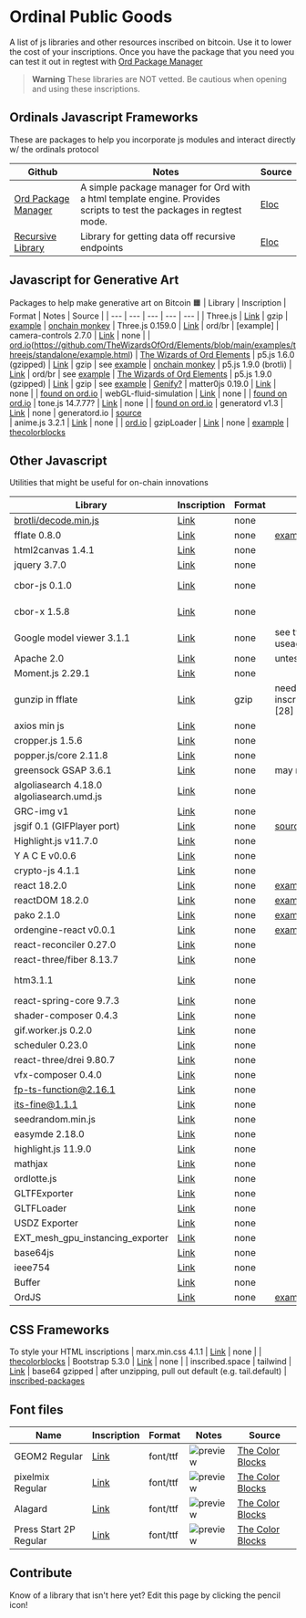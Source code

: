 # Ordinal Public Goods
A list of js libraries and other resources inscribed on bitcoin. Use it to lower the cost of your inscriptions. Once you have the package that you need you can test it out in regtest with [Ord Package Manager](https://github.com/cypherpunklab/opm)

> **Warning**
> These libraries are NOT vetted. Be cautious when opening and using these inscriptions. 


## Ordinals Javascript Frameworks
These are packages to help you incorporate js modules and interact directly w/ the ordinals protocol

| Github | Notes | Source |
| --- | --- | --- |
| [Ord Package Manager](https://github.com/cypherpunklab/opm) | A simple package manager for Ord with a html template engine. Provides scripts to test the packages in regtest mode. | [Eloc](https://twitter.com/Elocremarc)
| [Recursive Library](https://github.com/cypherpunklab/recursive_library) | Library for getting data off recursive endpoints | [Eloc](https://twitter.com/Elocremarc)

## Javascript for Generative Art
Packages to help make generative art on Bitcoin 🟧
| Library | Inscription | Format | Notes | Source | 
| --- | --- | --- | --- | --- |
| Three.js | [Link](https://ordinals.com/inscription/2dbdf9ebbec6be793fd16ae9b797c7cf968ab2427166aaf390b90b71778266abi0) | gzip | [example](https://github.com/jokie88/ordinalpublicgoods/blob/main/examples/threejs.html) |  [onchain monkey](https://github.com/metagood/OCM-Dimensions/blob/main/README.md)
| Three.js 0.159.0 | [Link](https://ordinals.com/inscription/8f968eb8ada1bf6275e6f8a27361a6b462a951b0102951e0fe7d30dec1d07dd4i0) | ord/br | [example]
| camera-controls 2.7.0 | [Link](https://ordinals.com/inscription/036f12ea42d0fd664948e952b61f4c2f0d04e5672e7a7b3e2c33ac2544b6b1a7i0) | none | | [ord.io](https://www.ord.io/25221832)(https://github.com/TheWizardsOfOrd/Elements/blob/main/examples/threejs/standalone/example.html) |  [The Wizards of Ord Elements](https://github.com/TheWizardsOfOrd/Elements)
| p5.js 1.6.0 (gzipped) | [Link](https://ordinals.com/inscription/255ce0c5a0d8aca39510da72e604ef8837519028827ba7b7f723b7489f3ec3a4i0) | gzip | see [example](/examples/p5js.html) | [onchain monkey](https://github.com/metagood/OCM-Dimensions/blob/main/README.md)
| p5.js 1.9.0 (brotli) | [Link](https://ordinals.com/inscription/b6a50f5ba932b0ea7f652d9d28e59eced47bc6f8376c25e02d8b3457bb60ac8fi0) | ord/br | see [example](https://github.com/TheWizardsOfOrd/Elements/blob/main/examples/p5js/standalone/example.html) |  [The Wizards of Ord Elements](https://github.com/TheWizardsOfOrd/Elements)
| p5.js 1.9.0 (gzipped) | [Link](https://ordinals.com/inscription/cc5cf94da24c1f6f0d435ccca78c24e98ca30adb1f3b7c81b9ab28ceb6cb628fi0) | gzip | see [example](examples/p5js-gzipLoader.html) | [Genify?](https://btc.genify.xyz/create)
| matter0js 0.19.0 | [Link](https://ordinals.com/inscription/9d567e6ef8bd6b13458cc67cc5e8339395a4433e45db4554ff83c88a5df8bae2i0) | none | | [found on ord.io](https://www.ord.io/11774132)
| webGL-fluid-simulation | [Link](https://ordinals.com/inscription/3af8500b444c7f589fca666fe317e1f95c7226d49dc23f8a4b86093f01f3e7adi0) | none | | [found on ord.io](https://www.ord.io/11846310)
| tone.js 14.7.77? | [Link](https://ordinals.com/inscription/44740a1f30efb247ef41de3355133e12d6f58ab4dc8a3146648e2249fa9c6a39i0) | none | | [found on ord.io](https://www.ord.io/13316104)
| generatord v1.3 | [Link](https://ordinals.com/inscription/57465a0c54f6eba0d8ed8e57707d00b1eb806637495bb87d2ec825d5d687a7fei0) | none | generatord.io | [source](https://www.ord.io/29829931)  
| anime.js 3.2.1 | [Link](https://ordinals.com/inscription/23ad98a190933e5c238b57e05814acc154d55928edf02d298cc82f4fac0313fei0) | none | | [ord.io](https://www.ord.io/35139362)
| gzipLoader | [Link](https://ordinals.com/content/638cc09410ed2c92f4dc2ac4356ac7521ad77d1bdff8e1708668619495de7c31i0) | none | [example](examples/p5js-gzipLoader.html) | [thecolorblocks](https://x.com/thecolorblocks_/status/1754130944955744490?s=20)

## Other Javascript 
Utilities that might be useful for on-chain innovations

| Library | Inscription | Format | Notes | Source | 
| --- | --- | --- | --- | --- |
| [brotli/decode.min.js](https://github.com/google/brotli/blob/master/js/decode.min.js) | [Link](https://ordinals.com/inscription/b1d16a7a1ada08b5c7f51837478f578c0abd0973809c439228f28ccd5c38e44ai0) | none | | [ord.io](https://www.ord.io/21338293)
| fflate 0.8.0 | [Link](https://ordinals.com/inscription/f815bd5c566c6e46de5cdb6ccb3a7043c63deeba61f4234baea84b602b0d4440i0) | none | [example](https://github.com/jokie88/ordinalpublicgoods/blob/main/examples/threejs.html) | [harry.xbt](https://twitter.com/hbeckeri/status/1671917397832335361?s=20)
| html2canvas 1.4.1 | [Link](https://ordinals.com/inscription/be2585187c2e016b654ecc1f207fa73c38e55eee404cdf709346c4511689d24ai0) | none | | [king bootoshi](https://twitter.com/KingBootoshi/status/1670534828922400768?s=20)
| jquery 3.7.0 | [Link](https://ordinals.com/inscription/773e4865bcf3084e6d6ee5d49136fb5f7071d4c050ec4aeeaeb9c6d24fea5fc1i0) | none | | [inscribed.space](https://twitter.com/InscribedSpace/status/1671541360703205381?s=20)
| cbor-js 0.1.0 | [Link](https://ordinals.com/inscription/a9f6a9b050af3de1a4ce714978c1f2231ba731f1f46731a16d0e411f89308566i0) | none | | [bc1Plainview](https://x.com/bc1Plainview/status/1729264667313438832?s=20) [cbor-js](https://www.npmjs.com/package/cbor-js)
| cbor-x 1.5.8 | [Link](https://ordinals.com/inscription/077fbf9e2d8c405e5f276220ed83c029eb86ecc1bd22a60a63a43eb925f28636i0) | none | | [mononaut](https://twitter.com/mononautical/status/1755679322604539955) [cbor-x](https://www.npmjs.com/package/cbor-x)
| Google model viewer 3.1.1 | [Link](https://ordinals.com/inscription/547a6709441bc5c9d206150ce5fb7605c28a90c46bd6e4330c4420cb41477aeai0) | none | see tweet for useage | [harry.xbt](https://twitter.com/hbeckeri/status/1671917397832335361?s=20)
| Apache 2.0 | [Link](https://ordinals.com/inscription/3a4575b2a8fe6e7968146f290d494c2346d40ff692314050babcaa7268347f4bi0) | none | untested |  inscribed.space
| Moment.js 2.29.1 | [Link](https://ordinals.com/inscription/b90b4516ea1a0b882e67387eb4f3e5def0307704b046e8ef98c5e72092c47eedi0) | none | | inscribed.space 
| gunzip in fflate | [Link](https://ordinals.com/inscription/2dbdf9ebbec6be793fd16ae9b797c7cf968ab2427166aaf390b90b71778266abi0) | gzip | need to do inscription.split("\n")[28] |  [onchain monkey](https://github.com/metagood/OCM-Dimensions/blob/main/README.md)
| axios min js | [Link](https://ordinals.com/inscription/6b81993428a217a341ffd68f3b3aa3664b2cfc674d57aad0d3b6daa0f125b821i0) | none | | [found on ord.io](https://www.ord.io/12399396)
| cropper.js 1.5.6 | [Link](https://ordinals.com/inscription/b00cfb90d712ab0c5fd80580629c1910538859e55b9a9d6306f734420f3721f5i0) | none | | [found on ord.io](https://www.ord.io/13345027)
| popper.js/core 2.11.8 | [Link](https://ordinals.com/inscription/dcb205828669fece54d4040224190838bbe22b6d137ae9fc38c4b42f0777148ai0) | none | | [found on ord.io](https://www.ord.io/11821277)
| greensock GSAP 3.6.1 | [Link](https://ordinals.com/inscription/6577ec768235a2a911e91a115b964618581bde91d99bc58f5c7390fdfb155ae6i0) | none | may need license? | [found on ord.io](https://www.ord.io/14150095)
| algoliasearch 4.18.0 algoliasearch.umd.js | [Link](https://ordinals.com/inscription/c0d0a3a8e52ee63d70182c9118d896d2bded3c82b7c74d1f8780519e19efb5cai0) | none | | [found on ord.io](https://www.ord.io/14291772)
| GRC-img v1 | [Link](https://ordinals.com/inscription/3f323efa06a2e86a7091cb0b18e6cc970bc747ea7b8b8e99a9431555fdf5d1d3i0) | none | | [ord.io](https://www.ord.io/14578041)
| jsgif 0.1 (GIFPlayer port) | [Link](https://ordinals.com/inscription/aca2e869efa803eefaafaa456a258960d3aca8d90c1efd55d2fbf253a15201d0i0) | none | [source](https://github.com/antimatter15/jsgif) | [ord.io](https://www.ord.io/16620325)
| Highlight.js v11.7.0 | [Link](https://ordinals.com/inscription/41d856597a8474e7124a0641b54afb77bc034f800e1be8fe02a20b55023ff4a7i0) | none | | [ord.io](https://www.ord.io/18501999)
| Y A C E v0.0.6 | [Link](https://ordinals.com/inscription/5884d77df6457b1073b267207b8ce1a9a4d67114eb7794af04eb8ac637f07ae7i0) | none | | [ord.io](https://www.ord.io/18501780)
| crypto-js 4.1.1 | [Link](https://ordinals.com/inscription/66979aec90e592bc5be7fddcef23daeff982662b7225e7804c1b271f1b0d267ai0) | none | | [Wild Tangz](https://twitter.com/wildtangz)
| react 18.2.0 | [Link](https://ordinals.com/inscription/7f403153b6484f7d24f50a51e1cdf8187219a3baf103ef0df5ea2437fb9de874i0) | none | [example](https://ordinals.com/content/73aa8f7dd4be6224215c23863957a93062aeaac58d5227e20e328a8e0dda2782i0) | [bopxbt](https://twitter.com/boppleton/status/1693862904183886064)
| reactDOM 18.2.0 | [Link](https://ordinals.com/inscription/89295aaf617708128b95d22e7099ce32108d4b918386e6f90994e7979d22ba72i0) | none | [example](https://ordinals.com/content/73aa8f7dd4be6224215c23863957a93062aeaac58d5227e20e328a8e0dda2782i0) |  [bopxbt](https://twitter.com/boppleton/status/1693862904183886064)
| pako 2.1.0 | [Link](https://ordinals.com/inscription/fba6f95fb1152db43304a27dce8cb8c65509eba6ab0b6958cedeb33e5f443077i0) | none | [example](https://ordinals.com/content/2e11adadd78e34f8c3dff508f58cb4c06dd35812af774740479ec76c1138f7d3i0) | [bopxbt](https://twitter.com/boppleton/status/1693862904183886064)
| ordengine-react v0.0.1 | [Link](https://ordinals.com/inscription/faa7b9b0b7884360f6c2b34693855a0d60df5f344727c72e3691a80f84ec6a81i0) | none | [example](https://ordinals.com/content/73aa8f7dd4be6224215c23863957a93062aeaac58d5227e20e328a8e0dda2782i0) |  [bopxbt](https://twitter.com/boppleton/status/1693862904183886064)
| react-reconciler 0.27.0 | [Link](https://ordinals.com/inscription/9b0338c4e84987a374845235a3b4f0fe73b205b336a7b936e05c71deb5a1882ci0) | none | | [ord.io](https://www.ord.io/24919723)
| react-three/fiber 8.13.7 | [Link](https://ordinals.com/inscription/24c424c795d50c3f1d344253d163e7eaa34e904aef038b6031d706e76676c634i0) | none | | [ord.io](https://www.ord.io/24945358)
| htm3.1.1 | [Link](https://ordinals.com/inscription/65035174d0dd81079dadec7e33808c8db77e0683ae5fca330ca992e3f631517fi0) | none | | [inscribed-packages](https://github.com/boppleton/inscribed-packages)
| react-spring-core 9.7.3 | [Link](https://ordinals.com/inscription/d6a8d721b4df8594fd17613804c31fa087f2aebb982855122bf945fd350675b2i0) | none | | [ord.io](https://www.ord.io/27308800)
| shader-composer 0.4.3 | [Link](https://ordinals.com/inscription/91543f66f9b108964ec815b8aa05cca363937cddbe3b578f44ba5cb750c2d140i0) | none | | [ord.io](https://www.ord.io/25497772)
| gif.worker.js 0.2.0 | [Link](https://ordinals.com/inscription/4de3c757efad47a27480d5072b88d3f0c08ae52398eac3db64c951798bef601di0) | none | | [ord.io](https://www.ord.io/27350879)
| scheduler 0.23.0 | [Link](https://ordinals.com/inscription/9b09a0f234355106e9311a21fbe5324c90f7317f04c00bc73e1114c9af745743i0) | none | | [ord.io](https://www.ord.io/24795534)
| react-three/drei 9.80.7 | [Link](https://ordinals.com/inscription/9f77a1efc4c880197ba8d197d5e87539443ed5ebcf027b1fee25db8bd1cf4605i0) | none | | [ord.io](https://www.ord.io/26756821)
| vfx-composer 0.4.0 | [Link](https://ordinals.com/inscription/9f59e26bc81e4d741f77320eaf9e9df8cce623c9639f9c1a49497ac75607e9bei0) | none | | [ord.io](https://www.ord.io/25499027)
| fp-ts-function@2.16.1 | [Link](https://ordinals.com/inscription/26b3de7f8954f93dd781c0a1b8d5dfabc4731fbd3e4493657a02a2d7373195c0i0) | none | | [ord.io](https://www.ord.io/25497717)
| its-fine@1.1.1 | [Link](https://ordinals.com/inscription/23983d059bcb1535bf18ef968ee811036dc608e55e99050d54b0948c2f827897i0) | none | | [ord.io](https://www.ord.io/24898987) 
| seedrandom.min.js | [Link](https://ordinals.com/inscription/c192f63c1990ee1377d51de1f5b6820eac412aa779d717b9497806a072ea49f6i0) | none | | [ord.io](https://www.ord.io/27758217) [github](https://github.com/davidbau/seedrandom/blob/released/seedrandom.min.js)
| easymde 2.18.0 | [Link](https://ordinals.com/inscription/814195d8e791fc321960b4070cdb00b6627e4bffbeca0eb6742750de4b88f802i0) | none | | [ord.io](https://www.ord.io/34827360)
| highlight.js 11.9.0 | [Link](https://ordinals.com/inscription/e26e96915acbaed1888fdeb72402e9eb21f83e533ee26fc7101e631b3f78eae6i0) | none | | [ord.io](https://www.ord.io/35275314)
| mathjax | [Link](https://ordinals.com/inscription/dfcddc2ef31d803379729a87912d9246091f83303584cea31786ec189e8dc234i0) | none | | [github](https://github.com/mathjax/MathJax)
| ordlotte.js | [Link](https://ordinals.com/inscription/20f489560d91926eb032d4d2a5b8045ac885ee80184c12d4fc682fd81af07851i0) | none | | [ordlotte](https://github.com/thecolorblocks/ordlotte)
| GLTFExporter | [Link](https://ordinals.com/inscription/9d67d0a673ab137b324c7cdf54502e4cdfe556dab2843d29a90b1e3ac61bab31i0) | none | | [ord.io](https://www.ord.io/26477361)
| GLTFLoader | [Link](https://ordinals.com/inscription/614855c7c7541594c846a96a81db7bcedaff2831711e3b89670aba4c2fefb404i0) | none | | [ord.io](https://www.ord.io/35792102)
| USDZ Exporter | [Link](https://ordinals.com/inscription/dd685e03a6a911ee0eb048efdbce01be4d7d9ef86adfd5850d0131037c75ba99i0) | none | | [ord.io](https://www.ord.io/35766652)
| EXT_mesh_gpu_instancing_exporter | [Link](https://ordinals.com/inscription/46db5114416ee580add2c494ac475e40e363e8616d174eef7a0e4101c681b78bi0) | none | | [ord.io](https://www.ord.io/https://www.ord.io/26477360)
| base64js | [Link](https://ordinals.com/inscription/1c4430bd634c22aa30417926fd5f5e9d6da0c57ca68123a8c950fa227f1f7be1i0) | none | | [ord.io](https://www.ord.io/59598680)
| ieee754 | [Link](https://ordinals.com/inscription/1cbc90680c70ab6930ee950f05b436998e60cc15822ff59ec3a315a2894733bdi0) | none | | [ord.io](https://www.ord.io/59598663)
| Buffer | [Link](https://ordinals.com/inscription/fb15f2a6ed1d3031aa214cc12d3fa696508080c0baa194463920c8a79d21aa54i0) | none | | [ord.io](https://www.ord.io/fb15f2a6ed1d3031aa214cc12d3fa696508080c0baa194463920c8a79d21aa54i0)
| OrdJS | [Link](https://ordinals.com/inscription/3280180e7872eaef3cae589f3122f2f9527d3c1c30445cb13fc6eef03435aa66i0) | none | [example](https://github.com/jerryfane/OrdJS/blob/main/src/content/example.html) | [ord.io](https://github.com/jerryfane/OrdJS)

## CSS Frameworks
To style your HTML inscriptions
| marx.min.css 4.1.1 | [Link](https://ordinals.com/inscription/81b5d8ee8191299df25944b7e4f21667665ede891a3bea5fd6a1c98a2d2f0882i0) | none | | [thecolorblocks](https://x.com/thecolorblocks_/status/1724616522805432415)
| Bootstrap 5.3.0 | [Link](https://ordinals.com/inscription/3bcfdc4e97209ecaaab06705b52ba6b7fc9d1cee77404ac15e655ce691a44654i0) | none | | inscribed.space
| tailwind | [Link](https://ordinals.com/inscription/0703423f633ed5cef7e3b45bfd8df43ab0d6783850d51005b105f01dd60d25c3i0) | base64 gzipped | after unzipping, pull out default (e.g. tail.default) | [inscribed-packages](https://github.com/boppleton/inscribed-packages)

## Font files
| Name | Inscription | Format | Notes | Source | 
| --- | --- | --- | --- | --- |
| GEOM2 Regular | [Link](https://ordinals.com/inscription/355ee5998396b69deb68ce304c24423b7851530e514d2afa7ec5095e83e91fc8i0) | font/ttf | ![preview](https://github.com/jokie88/ordinalpublicgoods/blob/main/font_previews/355ee5998396b69deb68ce304c24423b7851530e514d2afa7ec5095e83e91fc8i0.png) | [The Color Blocks](https://github.com/thecolorblocks)
| pixelmix Regular | [Link](https://ordinals.com/inscription/74d8b14b61735bb0d738108ea9a9530406ffcbdd4b65a4206e0cfbc1ac1500e7i0) | font/ttf | ![preview](https://github.com/jokie88/ordinalpublicgoods/blob/main/font_previews/74d8b14b61735bb0d738108ea9a9530406ffcbdd4b65a4206e0cfbc1ac1500e7i0.png) | [The Color Blocks](https://github.com/thecolorblocks)
| Alagard | [Link](https://ordinals.com/inscription/74eed71c46430c38e056ef1bc69ad2c521293a8941d2177b52e7d447b42d5522i0) | font/ttf | ![preview](https://github.com/jokie88/ordinalpublicgoods/blob/main/font_previews/74eed71c46430c38e056ef1bc69ad2c521293a8941d2177b52e7d447b42d5522i0.png) | [The Color Blocks](https://github.com/thecolorblocks)
| Press Start 2P Regular | [Link](https://ordinals.com/inscription/ef7dde1af2d860f635d6e6bf59374a6dbdf000d70c2b906955bd7eae088df9f2i0) | font/ttf | ![preview](https://github.com/jokie88/ordinalpublicgoods/blob/main/font_previews/ef7dde1af2d860f635d6e6bf59374a6dbdf000d70c2b906955bd7eae088df9f2i0.png) | [The Color Blocks](https://github.com/thecolorblocks)

## Contribute
Know of a library that isn't here yet? Edit this page by clicking the pencil icon!
